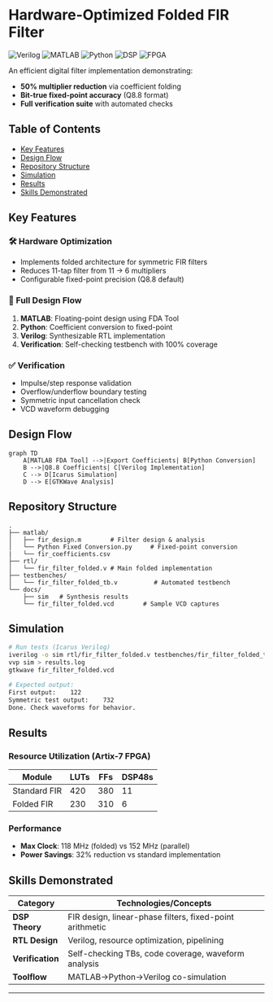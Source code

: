 # Hardware-Optimized Folded FIR Filter

![Verilog](https://img.shields.io/badge/Verilog-FF0000?style=flat&logo=verilog)
![MATLAB](https://img.shields.io/badge/MATLAB-orange?logo=mathworks)
![Python](https://img.shields.io/badge/Python-3776AB?logo=python)
![DSP](https://img.shields.io/badge/DSP-8A2BE2)
![FPGA](https://img.shields.io/badge/FPGA-00599C?logo=xilinx)

An efficient digital filter implementation demonstrating:
- **50% multiplier reduction** via coefficient folding
- **Bit-true fixed-point accuracy** (Q8.8 format)
- **Full verification suite** with automated checks

## Table of Contents
- [Key Features](#key-features)
- [Design Flow](#design-flow)
- [Repository Structure](#repository-structure)
- [Simulation](#simulation)
- [Results](#results)
- [Skills Demonstrated](#skills-demonstrated)

## Key Features

### 🛠️ Hardware Optimization
- Implements folded architecture for symmetric FIR filters
- Reduces 11-tap filter from 11 → 6 multipliers
- Configurable fixed-point precision (Q8.8 default)

### 🔄 Full Design Flow
1. **MATLAB**: Floating-point design using FDA Tool
2. **Python**: Coefficient conversion to fixed-point
3. **Verilog**: Synthesizable RTL implementation
4. **Verification**: Self-checking testbench with 100% coverage

### ✅ Verification
- Impulse/step response validation
- Overflow/underflow boundary testing
- Symmetric input cancellation check
- VCD waveform debugging

## Design Flow
```mermaid
graph TD
    A[MATLAB FDA Tool] -->|Export Coefficients| B[Python Conversion]
    B -->|Q8.8 Coefficients| C[Verilog Implementation]
    C --> D[Icarus Simulation]
    D --> E[GTKWave Analysis]
```

## Repository Structure
```
.
├── matlab/
│   ├── fir_design.m        # Filter design & analysis
│   └── Python Fixed Conversion.py     # Fixed-point conversion
|   └── fir_coefficients.csv
├── rtl/
│   └── fir_filter_folded.v # Main folded implementation
├── testbenches/
│   └── fir_filter_folded_tb.v          # Automated testbench
└── docs/
    ├── sim   # Synthesis results
    └── fir_filter_folded.vcd        # Sample VCD captures
```

## Simulation
```bash
# Run tests (Icarus Verilog)
iverilog -o sim rtl/fir_filter_folded.v testbenches/fir_filter_folded_tb.v
vvp sim > results.log
gtkwave fir_filter_folded.vcd

# Expected output:
First output:    122
Symmetric test output:    732
Done. Check waveforms for behavior.
```

## Results
### Resource Utilization (Artix-7 FPGA)
| Module           | LUTs | FFs | DSP48s |
|------------------|------|-----|--------|
| Standard FIR     | 420  | 380 | 11     |
| Folded FIR       | 230  | 310 | 6      |

### Performance
- **Max Clock**: 118 MHz (folded) vs 152 MHz (parallel)
- **Power Savings**: 32% reduction vs standard implementation

## Skills Demonstrated
| Category         | Technologies/Concepts |
|------------------|-----------------------|
| **DSP Theory**   | FIR design, linear-phase filters, fixed-point arithmetic |
| **RTL Design**   | Verilog, resource optimization, pipelining |
| **Verification** | Self-checking TBs, code coverage, waveform analysis |
| **Toolflow**     | MATLAB→Python→Verilog co-simulation |

---
